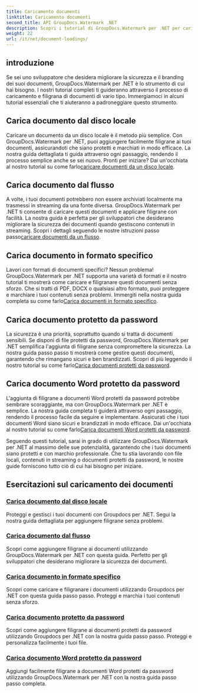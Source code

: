 ```yaml
---
title: Caricamento documenti
linktitle: Caricamento documenti
second_title: API GroupDocs.Watermark .NET
description: Scopri i tutorial di GroupDocs.Watermark per .NET per caricare e filigranare i documenti, garantendo la sicurezza e il branding dei documenti con guide dettagliate.
weight: 22
url: /it/net/document-loadings/
---
```

## introduzione
Se sei uno sviluppatore che desidera migliorare la sicurezza e il branding dei suoi documenti, GroupDocs.Watermark per .NET è lo strumento di cui hai bisogno. I nostri tutorial completi ti guideranno attraverso il processo di caricamento e filigrana di documenti di vario tipo. Immergiamoci in alcuni tutorial essenziali che ti aiuteranno a padroneggiare questo strumento.

## Carica documento dal disco locale
Caricare un documento da un disco locale è il metodo più semplice. Con GroupDocs.Watermark per .NET, puoi aggiungere facilmente filigrane ai tuoi documenti, assicurandoti che siano protetti e marchiati in modo efficace. La nostra guida dettagliata ti guida attraverso ogni passaggio, rendendo il processo semplice anche se sei nuovo. Pronti per iniziare? Dai un'occhiata al nostro tutorial su come farlo[caricare documenti da un disco locale](./load-document-from-local-disk/).

## Carica documento dal flusso
 A volte, i tuoi documenti potrebbero non essere archiviati localmente ma trasmessi in streaming da una fonte diversa. GroupDocs.Watermark per .NET ti consente di caricare questi documenti e applicare filigrane con facilità. La nostra guida è perfetta per gli sviluppatori che desiderano migliorare la sicurezza dei documenti quando gestiscono contenuti in streaming. Scopri i dettagli seguendo le nostre istruzioni passo passo[caricare documenti da un flusso](./load-document-from-stream/).

## Carica documento in formato specifico
Lavori con formati di documenti specifici? Nessun problema! GroupDocs.Watermark per .NET supporta una varietà di formati e il nostro tutorial ti mostrerà come caricare e filigranare questi documenti senza sforzo. Che si tratti di PDF, DOCX o qualsiasi altro formato, puoi proteggere e marchiare i tuoi contenuti senza problemi. Immergiti nella nostra guida completa su come farlo[Carica documenti in formato specifico](./load-specific-format-document/).

## Carica documento protetto da password
 La sicurezza è una priorità, soprattutto quando si tratta di documenti sensibili. Se disponi di file protetti da password, GroupDocs.Watermark per .NET semplifica l'aggiunta di filigrane senza compromettere la sicurezza. La nostra guida passo passo ti mostrerà come gestire questi documenti, garantendo che rimangano sicuri e ben brandizzati. Scopri di più leggendo il nostro tutorial su come farlo[Carica documenti protetti da password](./load-password-protected-document/).

## Carica documento Word protetto da password
L'aggiunta di filigrane a documenti Word protetti da password potrebbe sembrare scoraggiante, ma con GroupDocs.Watermark per .NET è semplice. La nostra guida completa ti guiderà attraverso ogni passaggio, rendendo il processo facile da seguire e implementare. Assicurati che i tuoi documenti Word siano sicuri e brandizzati in modo efficace. Dai un'occhiata al nostro tutorial su come farlo[Carica documenti Word protetti da password](./load-password-protected-word-document/).

Seguendo questi tutorial, sarai in grado di utilizzare GroupDocs.Watermark per .NET al massimo delle sue potenzialità, garantendo che i tuoi documenti siano protetti e con marchio professionale. Che tu stia lavorando con file locali, contenuti in streaming o documenti protetti da password, le nostre guide forniscono tutto ciò di cui hai bisogno per iniziare.
## Esercitazioni sul caricamento dei documenti
### [Carica documento dal disco locale](./load-document-from-local-disk/)
Proteggi e gestisci i tuoi documenti con Groupdocs per .NET. Segui la nostra guida dettagliata per aggiungere filigrane senza problemi.
### [Carica documento dal flusso](./load-document-from-stream/)
Scopri come aggiungere filigrane ai documenti utilizzando GroupDocs.Watermark per .NET con questa guida. Perfetto per gli sviluppatori che desiderano migliorare la sicurezza dei documenti.
### [Carica documento in formato specifico](./load-specific-format-document/)
Scopri come caricare e filigranare i documenti utilizzando Groupdocs per .NET con questa guida passo passo. Proteggi e marchia i tuoi contenuti senza sforzo.
### [Carica documento protetto da password](./load-password-protected-document/)
Scopri come aggiungere filigrane ai documenti protetti da password utilizzando Groupdocs per .NET con la nostra guida passo passo. Proteggi e personalizza facilmente i tuoi file.
### [Carica documento Word protetto da password](./load-password-protected-word-document/)
Aggiungi facilmente filigrane a documenti Word protetti da password utilizzando GroupDocs.Watermark per .NET con la nostra guida passo passo completa.